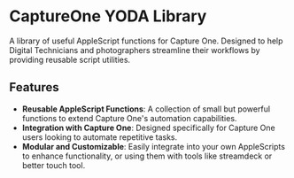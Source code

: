# CaptureOne YODA Library

A library of useful AppleScript functions for Capture One. Designed to help Digital Technicians and photographers streamline their workflows by providing reusable script utilities.

## Features

- **Reusable AppleScript Functions**: A collection of small but powerful functions to extend Capture One's automation capabilities.
- **Integration with Capture One**: Designed specifically for Capture One users looking to automate repetitive tasks.
- **Modular and Customizable**: Easily integrate into your own AppleScripts to enhance functionality, or using them with tools like streamdeck or better touch tool.
